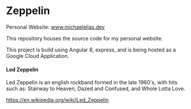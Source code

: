 # Zeppelin

Personal Website: www.michaelelias.dev

This repository houses the source code for my personal website.

This project is build using Angular 8, express, and is being hosted as a Google Cloud Application.

#### Led Zeppelin

Led Zeppelin is an english rockband formed in the late 1960's, with hits such as: Stairway to Heaven,
Dazed and Confused, and Whole Lotta Love.

https://en.wikipedia.org/wiki/Led_Zeppelin
